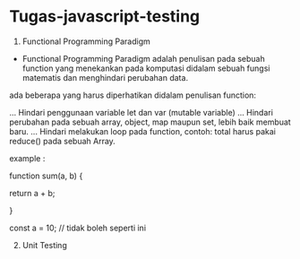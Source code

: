 # Tugas-javascript-testing

1. Functional Programming Paradigm

* Functional Programming Paradigm adalah penulisan pada sebuah function yang menekankan pada komputasi didalam sebuah fungsi matematis dan menghindari perubahan data.

ada beberapa yang harus diperhatikan didalam penulisan function:

... Hindari penggunaan variable let dan var (mutable variable)
... Hindari perubahan pada sebuah array, object, map maupun set, lebih baik membuat baru.
... Hindari melakukan loop pada function, contoh: total harus pakai reduce() pada sebuah Array.

example :

function sum(a, b) 
{

  return a + b;
  
}

const a = 10;         // tidak boleh seperti ini  

2. Unit Testing 



